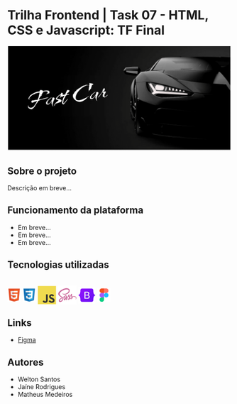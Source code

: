 # Trilha Frontend | Task 07 - HTML, CSS e Javascript: TF Final

<img src ="./assets/banner.webp"/>

## Sobre o projeto

Descrição em breve...

## Funcionamento da plataforma

- Em breve...
- Em breve...
- Em breve...

## Tecnologias utilizadas

<div style="display: inline_block"><br>
  <img align="center"  height="30"  src="https://raw.githubusercontent.com/devicons/devicon/master/icons/html5/html5-original.svg">
  <img align="center"  height="30"  src="https://raw.githubusercontent.com/devicons/devicon/master/icons/css3/css3-original.svg">
  <img align="center"  height="42"  src="https://github.com/devicons/devicon/blob/master/icons/javascript/javascript-original.svg">
  <img align="center"  height="42"  src="https://github.com/devicons/devicon/blob/master/icons/sass/sass-original.svg">
  <img align="center"  height="38"  src="https://github.com/devicons/devicon/blob/master/icons/bootstrap/bootstrap-original.svg">
  <img align="center"  height="30"  src="https://github.com/devicons/devicon/blob/master/icons/figma/figma-original.svg">
</div>

## Links 

- <a href="https://www.figma.com/file/3dkSOTk5coLTWourll4mk3/FastCar?type=design&node-id=0-1&mode=design&t=c2F7lPcNXo9D4i4u-0">Figma</a>

## Autores

- Welton Santos
- Jaíne Rodrigues
- Matheus Medeiros
